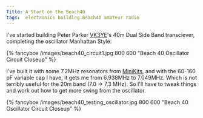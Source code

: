 ```yaml
---
Title: A Start on the Beach40
tags:  electronics buildlog Beach40 amateur radio
---
```


I've started building Peter Parker [VK3YE](http://vk3ye.com)'s 40m Dual Side Band transciever, completing the oscillator Manhattan Style:

{% fancybox /images/beach40_circuit1.jpg 800 600 "Beach 40 Oscillator Circuit Closeup" %}


I've built it with some 7.2MHz resonators from [MiniKits](http://minikits.com.au), and with the 60-160 pF variable cap I have, it gets me from 6.938MHz to 7.049MHz. Which is not terribly useful for the 20m band (7.0 -> 7.3 MHz). So I'll have to tweak things and work out how to get more swing from the oscillator.
<!--more-->
{% fancybox /images/beach40_testing_oscillator.jpg 800 600 "Beach 40 Oscillator Circuit Closeup" %}